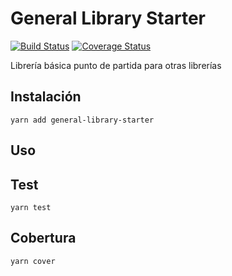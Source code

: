 General Library Starter
=======================

[![Build Status](https://travis-ci.org/lmsp/general-library-starter.svg?branch=master)](https://travis-ci.org/lmsp/general-library-starter)
[![Coverage Status](https://coveralls.io/repos/github/lmsp/general-library-starter/badge.svg?branch=master)](https://coveralls.io/github/lmsp/general-library-starter?branch=master)

Librería básica punto de partida para otras librerías

## Instalación

  `yarn add general-library-starter`

## Uso

## Test

  `yarn test`

## Cobertura

  `yarn cover`
